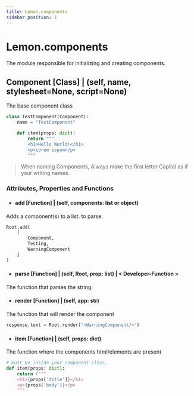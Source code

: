 ```yaml
---
title: Lemon.components
sidebar_position: 1
---
```


# Lemon.components

The module responsible for initializing and creating components.

## Component [Class] | (self, name, stylesheet=None, script=None)

The base component class

```python
class TestComponent(Component):
    name = "TestComponent"

    def item(props: dict):
        return """
        <h1>Hello World!</h1>
        <p>Lorem ispum</p>
        """
```

> When naming Components, Always make the first letter Capital as if your writing names.

### Attributes, Properties and Functions

- #### add [Function] | (self, components: list or object)

Adds a component(s) to a list. to parse.

```python
Root.add(
    [
        Component,
        Testing,
        WarningComponent
    ]
)
```

- #### parse [Function] | (self, Root, prop: list) | < Developer-Function >

The function that parses the string.

- #### render [Function] | (self, app: str)

The function that will render the component

```python
response.text = Root.render("<WarningComponent/>")
```

- #### item [Function] | (self, props: dict)

The function where the components html/elements are present

```python
# must be inside your component class.
def item(props: dict):
    return f"""
    <h1>{props['title']}</h1>
    <p>{props['body']}</p>
    """
```
